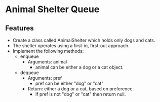 # Animal Shelter Queue

## Features
  - Create a class called AnimalShelter which holds only dogs and cats.
  - The shelter operates using a first-in, first-out approach.
  - Implement the following methods:
      - enqueue
          - Arguments: animal
              - animal can be either a dog or a cat object.
      - dequeue
          - Arguments: pref
              - pref can be either "dog" or "cat"
          - Return: either a dog or a cat, based on preference.
              - If pref is not "dog" or "cat" then return null.